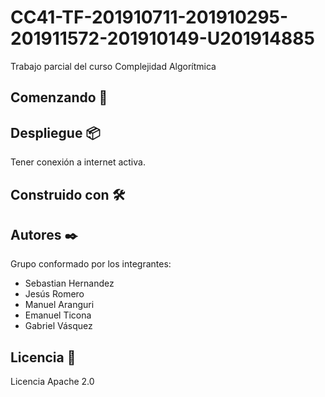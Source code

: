 # CC41-TF-201910711-201910295-201911572-201910149-U201914885
Trabajo parcial del curso Complejidad Algorítmica

## Comenzando 🚀

## Despliegue 📦

Tener conexión a internet activa.

## Construido con 🛠️

## Autores ✒️

Grupo conformado por los integrantes:

- Sebastian Hernandez
- Jesús Romero
- Manuel Aranguri
- Emanuel Ticona
- Gabriel Vásquez

## Licencia 📄

Licencia Apache 2.0
